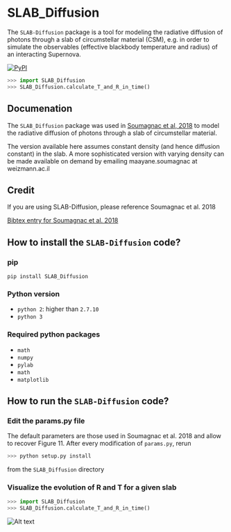 # SLAB_Diffusion
The `SLAB-Diffusion` package is a tool for modeling the radiative diffusion of photons through a slab of circumstellar material (CSM), e.g. in order to simulate the observables (effective blackbody temperature and radius) of an interacting Supernova.

[![PyPI](https://img.shields.io/pypi/v/SLAB-Diffusion.svg?style=flat-square)](https://pypi.python.org/pypi/SLAB-Diffusion)

```python
>>> import SLAB_Diffusion
>>> SLAB_Diffusion.calculate_T_and_R_in_time()
```

## Documenation

The `SLAB_Diffusion` package was used in [Soumagnac et al, 2018]() to model the radiative diffusion of photons through a slab of circumstellar material. 

The version available here assumes constant density (and hence diffusion constant) in the slab. A more sophisticated version with varying density can be made available on demand by emailing maayane.soumagnac at weizmann.ac.il

## Credit
If you are using SLAB-Diffusion, please reference Soumagnac et al. 2018 

[Bibtex entry for Soumagnac et al. 2018]()

## How to install the `SLAB-Diffusion` code?

### pip

`pip install SLAB_Diffusion`

### Python version
* `python 2`: higher than `2.7.10`
* `python 3`

### Required python packages
* `math`
* `numpy`
* `pylab`
* `math`
*  `matplotlib`

## How to run the `SLAB-Diffusion` code?

### Edit the params.py file

The default parameters are those used in Soumagnac et al. 2018 and allow to recover Figure 11.
After every modification of `params.py`, rerun

```python
>>> python setup.py install
```
from the `SLAB_Diffusion` directory

### Visualize the evolution of R and T for a given slab

```python
>>> import SLAB_Diffusion
>>> SLAB_Diffusion.calculate_T_and_R_in_time()
```
![Alt text](./SLAB_Diffusion/outputs/Initial_center.png?raw=true "Title")



